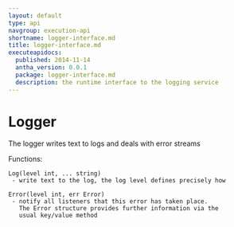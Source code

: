 ```yaml
---
layout: default
type: api
navgroup: execution-api
shortname: logger-interface.md
title: logger-interface.md
executeapidocs:
  published: 2014-11-14
  antha_version: 0.0.1
  package: logger-interface.md
  description: the runtime interface to the logging service
---
```

# Logger

The logger writes text to logs and deals with error streams

Functions:

    Log(level int, ... string)
     - write text to the log, the log level defines precisely how

    Error(level int, err Error)
     - notify all listeners that this error has taken place.
       The Error structure provides further information via the 
       usual key/value method
